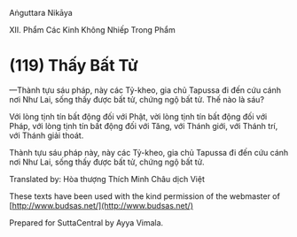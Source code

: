 Aṅguttara Nikāya

XII. Phẩm Các Kinh Không Nhiếp Trong Phẩm

# (119) Thấy Bất Tử

—Thành tựu sáu pháp, này các Tỷ-kheo, gia chủ Tapussa đi đến cứu cánh nơi Như Lai, sống thấy được bất tử, chứng ngộ bất tử. Thế nào là sáu?

Với lòng tịnh tín bất động đối với Phật, vời lòng tịnh tín bất động đối với Pháp, với lòng tịnh tín bất động đối với Tăng, với Thánh giới, với Thánh trí, với Thánh giải thoát.

Thành tựu sáu pháp này, này các Tỷ-kheo, gia chủ Tapussa đi đến cứu cánh nơi Như Lai, sống thấy được bất tử, chứng ngộ bất tử.

Translated by: Hòa thượng Thích Minh Châu dịch Việt

These texts have been used with the kind permission of the webmaster of [http://www.budsas.net/](http://www.budsas.net/)

Prepared for SuttaCentral by Ayya Vimala.